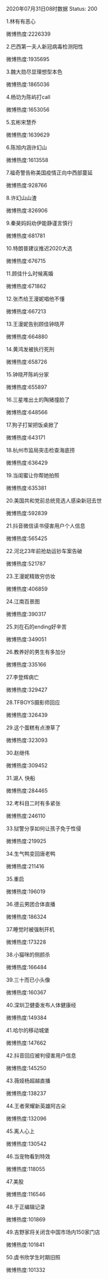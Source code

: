 2020年07月31日08时数据
Status: 200

1.林有有恶心

微博热度:2226339

2.巴西第一夫人新冠病毒检测阳性

微博热度:1935695

3.魏大勋尽显理想型本色

微博热度:1865036

4.杨玏为陈屿打call

微博热度:1653056

5.玄彬宋慧乔

微博热度:1639629

6.陈旭内涵许幻山

微博热度:1613558

7.福奇警告称美国疫情正向中西部蔓延

微博热度:928766

8.许幻山山渣

微博热度:826906

9.秦昊妈妈劝伊能静谨言慎行

微博热度:681781

10.特朗普建议推迟2020大选

微博热度:676715

11.顾佳什么时候离婚

微博热度:671862

12.张杰给王漫妮唱他不懂

微博热度:667213

13.王漫妮告别顾佳钟晓芹

微博热度:664880

14.黄鸿发被执行死刑

微博热度:658726

15.钟晓芹陈屿分家

微博热度:655897

16.三星堆出土的陶猪撞脸了

微博热度:648566

17.狗子打架把饭桌掀了

微博热度:643171

18.杭州市监局突击检查海底捞

微博热度:636429

19.当闺蜜让你帮她拍照

微博热度:635381

20.美国共和党前总统竞选人感染新冠去世

微博热度:592839

21.抖音微信读书侵害用户个人信息

微博热度:565425

22.河北23年前抢劫运钞车案告破

微博热度:521787

23.王漫妮精致穷仿妆

微博热度:406859

24.江南百景图

微博热度:390317

25.刘在石的ending好辛苦

微博热度:349051

26.教养好的男生有多加分

微博热度:335166

27.李登辉病亡

微博热度:329427

28.TFBOYS摄影师回应

微博热度:326439

29.这个蛋糕有点潦草了

微博热度:323093

30.赵继伟

微博热度:309452

31.湖人 快船

微博热度:284465

32.考科目二时有多紧张

微博热度:246110

33.狱警分享如何让孩子免于性侵

微博热度:219925

34.生气鸭变回唐老鸭

微博热度:211416

35.重启

微博热度:196019

36.德云男团合体直播

微博热度:186324

37.睡觉时被强制开机

微博热度:173228

38.小猫咪的侧颜杀

微博热度:166484

39.三十而已小头像

微博热度:160367

40.深圳卫健委发布人体健康经

微博热度:149384

41.哈尔的移动城堡

微博热度:147662

42.抖音回应被判侵害用户信息

微博热度:145250

43.薇娅杨超越直播

微博热度:138237

44.王者荣耀新英雄阿古朵

微博热度:132096

45.离人心上

微博热度:130542

46.当宠物看到特效

微博热度:118055

47.美股

微博热度:116546

48.于正编辑记录

微博热度:101869

49.吉野家将关闭含中国市场内150家门店

微博热度:101841

50.虞书欣学生时期旧照

微博热度:101332


